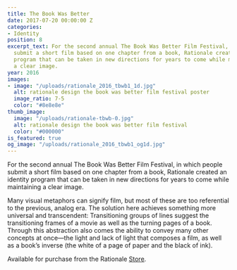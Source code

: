 ```yaml
---
title: The Book Was Better
date: 2017-07-20 00:00:00 Z
categories:
- Identity
position: 8
excerpt_text: For the second annual The Book Was Better Film Festival, in which people
  submit a short film based on one chapter from a book, Rationale created an identity
  program that can be taken in new directions for years to come while maintaining
  a clear image.
year: 2016
images:
- image: "/uploads/rationale_2016_tbwb1_1d.jpg"
  alt: rationale design the book was better film festival poster
  image_ratio: 7-5
  color: "#8e8e8e"
thumb_image:
  image: "/uploads/rationale-tbwb-0.jpg"
  alt: rationale design the book was better film festival
  color: "#000000"
is_featured: true
og_image: "/uploads/rationale_2016_tbwb1_og1d.jpg"
---
```


For the second annual The Book Was Better Film Festival, in which people submit a short film based on one chapter from a book, Rationale created an identity program that can be taken in new directions for years to come while maintaining a clear image.

Many visual metaphors can signify film, but most of these are too referential to the previous, analog era. The solution here achieves something more universal and transcendent: Transitioning groups of lines suggest the transitioning frames of a movie as well as the turning pages of a book. Through this abstraction also comes the ability to convey many other concepts at once—the light and lack of light that composes a film, as well as a book’s inverse (the white of a page of paper and the black of ink).

Available for purchase from the Rationale [Store](https://rationale-design.com/shop/the-book-was-better-poster/).